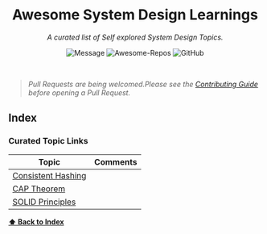 <div align='center'>

# Awesome System Design Learnings

_A curated list of Self explored System Design Topics._ <br>

![Message](https://img.shields.io/badge/I%20%E2%9D%A4%20-OpenSource-%23ff0055) ![Awesome-Repos](https://img.shields.io/badge/Awesome--repos-%23ff0055) ![GitHub](https://img.shields.io/github/license/pawelborkar/awesome-repos?color=%23ff0055)

</div> <br>

> _Pull Requests are being welcomed.Please see the [Contributing Guide](CONTRIBUTING.md) before opening a Pull Request._

## Index



### Curated Topic Links

| Topic                                                                | Comments                                   | 
|----------------------------------------------------------------------|--------------------------------------------|
| [Consistent Hashing](https://www.youtube.com/watch?v=JEiIIjX10zE)    |  |
| [CAP Theorem](https://www.youtube.com/watch?v=k-Yaq8AHlFA&t=6s)      |  |
| [SOLID Principles](https://www.youtube.com/watch?v=1Unn56984Cw) |  |


**[⬆ Back to Index](#index)**

